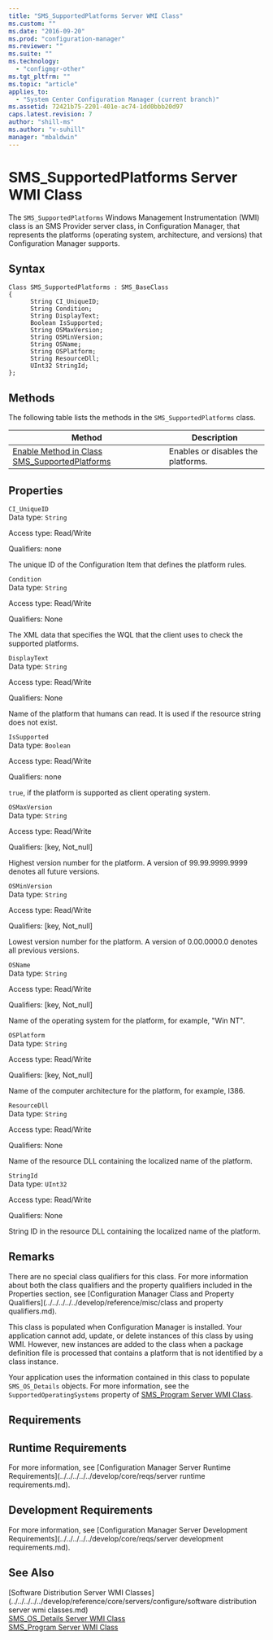 ```yaml
---
title: "SMS_SupportedPlatforms Server WMI Class"
ms.custom: ""
ms.date: "2016-09-20"
ms.prod: "configuration-manager"
ms.reviewer: ""
ms.suite: ""
ms.technology: 
  - "configmgr-other"
ms.tgt_pltfrm: ""
ms.topic: "article"
applies_to: 
  - "System Center Configuration Manager (current branch)"
ms.assetid: 72421b75-2201-401e-ac74-1dd0bbb20d97
caps.latest.revision: 7
author: "shill-ms"
ms.author: "v-suhill"
manager: "mbaldwin"
---
```

# SMS_SupportedPlatforms Server WMI Class
The `SMS_SupportedPlatforms` Windows Management Instrumentation (WMI) class is an SMS Provider server class, in Configuration Manager, that represents the platforms (operating system, architecture, and versions) that Configuration Manager supports.  
  
## Syntax  
  
```  
Class SMS_SupportedPlatforms : SMS_BaseClass  
{  
      String CI_UniqueID;  
      String Condition;  
      String DisplayText;  
      Boolean IsSupported;  
      String OSMaxVersion;  
      String OSMinVersion;  
      String OSName;  
      String OSPlatform;  
      String ResourceDll;  
      UInt32 StringId;  
};  
```  
  
## Methods  
 The following table lists the methods in the `SMS_SupportedPlatforms` class.  
  
|Method|Description|  
|------------|-----------------|  
|[Enable Method in Class SMS_SupportedPlatforms](../../../../../develop/reference/core/servers/configure/enable-method-in-class-sms_supportedplatforms.md)|Enables or disables the platforms.|  
  
## Properties  
 `CI_UniqueID`  
 Data type: `String`  
  
 Access type: Read/Write  
  
 Qualifiers: none  
  
 The unique ID of the Configuration Item that defines the platform rules.  
  
 `Condition`  
 Data type: `String`  
  
 Access type: Read/Write  
  
 Qualifiers: None  
  
 The XML data that specifies the WQL that the client uses to check the supported platforms.  
  
 `DisplayText`  
 Data type: `String`  
  
 Access type: Read/Write  
  
 Qualifiers: None  
  
 Name of the platform that humans can read. It is used if the resource string does not exist.  
  
 `IsSupported`  
 Data type: `Boolean`  
  
 Access type: Read/Write  
  
 Qualifiers: none  
  
 `true`, if the platform is supported as client operating system.  
  
 `OSMaxVersion`  
 Data type: `String`  
  
 Access type: Read/Write  
  
 Qualifiers: [key, Not_null]  
  
 Highest version number for the platform. A version of 99.99.9999.9999 denotes all future versions.  
  
 `OSMinVersion`  
 Data type: `String`  
  
 Access type: Read/Write  
  
 Qualifiers: [key, Not_null]  
  
 Lowest version number for the platform. A version of 0.00.0000.0 denotes all previous versions.  
  
 `OSName`  
 Data type: `String`  
  
 Access type: Read/Write  
  
 Qualifiers: [key, Not_null]  
  
 Name of the operating system for the platform, for example, "Win NT".  
  
 `OSPlatform`  
 Data type: `String`  
  
 Access type: Read/Write  
  
 Qualifiers: [key, Not_null]  
  
 Name of the computer architecture for the platform, for example, I386.  
  
 `ResourceDll`  
 Data type: `String`  
  
 Access type: Read/Write  
  
 Qualifiers: None  
  
 Name of the resource DLL containing the localized name of the platform.  
  
 `StringId`  
 Data type: `UInt32`  
  
 Access type: Read/Write  
  
 Qualifiers: None  
  
 String ID in the resource DLL containing the localized name of the platform.  
  
## Remarks  
 There are no special class qualifiers for this class. For more information about both the class qualifiers and the property qualifiers included in the Properties section, see [Configuration Manager Class and Property Qualifiers](../../../../../develop/reference/misc/class and property qualifiers.md).  
  
 This class is populated when Configuration Manager is installed. Your application cannot add, update, or delete instances of this class by using WMI. However, new instances are added to the class when a package definition file is processed that contains a platform that is not identified by a class instance.  
  
 Your application uses the information contained in this class to populate `SMS_OS_Details` objects. For more information, see the `SupportedOperatingSystems` property of [SMS_Program Server WMI Class](../../../../../develop/reference/core/servers/configure/sms_program-server-wmi-class.md).  
  
## Requirements  
  
## Runtime Requirements  
 For more information, see [Configuration Manager Server Runtime Requirements](../../../../../develop/core/reqs/server runtime requirements.md).  
  
## Development Requirements  
 For more information, see [Configuration Manager Server Development Requirements](../../../../../develop/core/reqs/server development requirements.md).  
  
## See Also  
 [Software Distribution Server WMI Classes](../../../../../develop/reference/core/servers/configure/software distribution server wmi classes.md)   
 [SMS_OS_Details Server WMI Class](../../../../../develop/reference/core/servers/configure/sms_os_details-server-wmi-class.md)   
 [SMS_Program Server WMI Class](../../../../../develop/reference/core/servers/configure/sms_program-server-wmi-class.md)